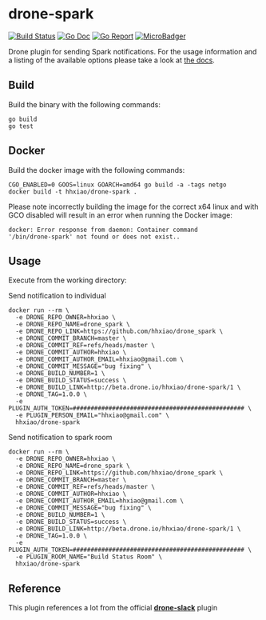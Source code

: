 # drone-spark

[![Build Status](https://travis-ci.org/hhxiao/drone-spark.svg?branch=master)](https://travis-ci.org/hhxiao/drone-spark)
[![Go Doc](https://godoc.org/github.com/hhxiao/drone-spark?status.svg)](http://godoc.org/github.com/hhxiao/drone-spark)
[![Go Report](https://goreportcard.com/badge/github.com/hhxiao/drone-spark)](https://goreportcard.com/report/github.com/hhxiao/drone-spark)
[![MicroBadger](https://images.microbadger.com/badges/image/hhxiao/drone-spark.svg)](https://microbadger.com/images/hhxiao/drone-spark "Get your own image badge on microbadger.com")

Drone plugin for sending Spark notifications. For the usage information and a
listing of the available options please take a look at [the docs](DOCS.md).

## Build

Build the binary with the following commands:

```
go build
go test
```

## Docker

Build the docker image with the following commands:

```
CGO_ENABLED=0 GOOS=linux GOARCH=amd64 go build -a -tags netgo
docker build -t hhxiao/drone-spark .
```

Please note incorrectly building the image for the correct x64 linux and with
GCO disabled will result in an error when running the Docker image:

```
docker: Error response from daemon: Container command
'/bin/drone-spark' not found or does not exist..
```

## Usage

Execute from the working directory:

Send notification to individual

```
docker run --rm \
  -e DRONE_REPO_OWNER=hhxiao \
  -e DRONE_REPO_NAME=drone_spark \
  -e DRONE_REPO_LINK=https://github.com/hhxiao/drone_spark \
  -e DRONE_COMMIT_BRANCH=master \
  -e DRONE_COMMIT_REF=refs/heads/master \
  -e DRONE_COMMIT_AUTHOR=hhxiao \
  -e DRONE_COMMIT_AUTHOR_EMAIL=hhxiao@gmail.com \
  -e DRONE_COMMIT_MESSAGE="bug fixing" \
  -e DRONE_BUILD_NUMBER=1 \
  -e DRONE_BUILD_STATUS=success \
  -e DRONE_BUILD_LINK=http://beta.drone.io/hhxiao/drone-spark/1 \
  -e DRONE_TAG=1.0.0 \
  -e PLUGIN_AUTH_TOKEN=################################################ \
  -e PLUGIN_PERSON_EMAIL="hhxiao@gmail.com" \
  hhxiao/drone-spark
```

Send notification to spark room

```
docker run --rm \
  -e DRONE_REPO_OWNER=hhxiao \
  -e DRONE_REPO_NAME=drone_spark \
  -e DRONE_REPO_LINK=https://github.com/hhxiao/drone_spark \
  -e DRONE_COMMIT_BRANCH=master \
  -e DRONE_COMMIT_REF=refs/heads/master \
  -e DRONE_COMMIT_AUTHOR=hhxiao \
  -e DRONE_COMMIT_AUTHOR_EMAIL=hhxiao@gmail.com \
  -e DRONE_COMMIT_MESSAGE="bug fixing" \
  -e DRONE_BUILD_NUMBER=1 \
  -e DRONE_BUILD_STATUS=success \
  -e DRONE_BUILD_LINK=http://beta.drone.io/hhxiao/drone-spark/1 \
  -e DRONE_TAG=1.0.0 \
  -e PLUGIN_AUTH_TOKEN=################################################ \
  -e PLUGIN_ROOM_NAME="Build Status Room" \
  hhxiao/drone-spark
```

## Reference
This plugin references a lot from the official **[drone-slack](https://github.com/drone-plugins/drone-slack)** plugin
